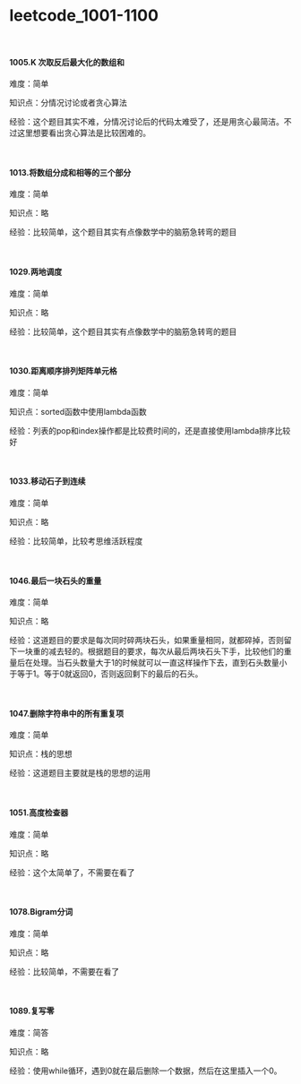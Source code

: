 # leetcode_1001-1100

<br/>

#### 1005.K 次取反后最大化的数组和

难度：简单

知识点：分情况讨论或者贪心算法

经验：这个题目其实不难，分情况讨论后的代码太难受了，还是用贪心最简洁。不过这里想要看出贪心算法是比较困难的。

<br/>

#### 1013.将数组分成和相等的三个部分

难度：简单

知识点：略

经验：比较简单，这个题目其实有点像数学中的脑筋急转弯的题目

<br/>

#### 1029.两地调度

难度：简单

知识点：略

经验：比较简单，这个题目其实有点像数学中的脑筋急转弯的题目

<br/>

#### 1030.距离顺序排列矩阵单元格

难度：简单

知识点：sorted函数中使用lambda函数

经验：列表的pop和index操作都是比较费时间的，还是直接使用lambda排序比较好

<br/>

#### 1033.移动石子到连续

难度：简单

知识点：略

经验：比较简单，比较考思维活跃程度

<br/>

#### 1046.最后一块石头的重量

难度：简单

知识点：略

经验：这道题目的要求是每次同时碎两块石头，如果重量相同，就都碎掉，否则留下一块重的减去轻的。根据题目的要求，每次从最后两块石头下手，比较他们的重量后在处理。当石头数量大于1的时候就可以一直这样操作下去，直到石头数量小于等于1。等于0就返回0，否则返回剩下的最后的石头。

<br/>

#### 1047.删除字符串中的所有重复项

难度：简单

知识点：栈的思想

经验：这道题目主要就是栈的思想的运用

<br/>

#### 1051.高度检查器

难度：简单

知识点：略

经验：这个太简单了，不需要在看了

<br/>

#### 1078.Bigram分词

难度：简单

知识点：略

经验：比较简单，不需要在看了

<br/>

#### 1089.复写零

难度：简答

知识点：略

经验：使用while循环，遇到0就在最后删除一个数据，然后在这里插入一个0。

<br/>



